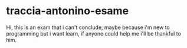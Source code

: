 # traccia-antonino-esame
Hi, this is an exam that i can't conclude, maybe because i'm new to programming but i want learn, if anyone could help me i'll be thankful to him.
